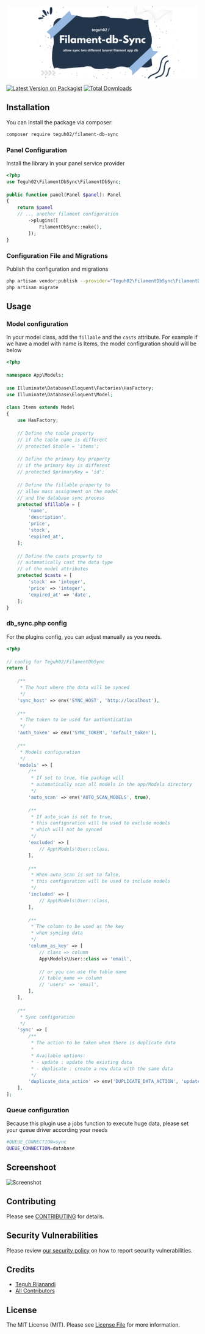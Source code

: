 ![Background](assets/images/background.png)

[![Latest Version on Packagist](https://img.shields.io/packagist/v/teguh02/filament-db-sync.svg?style=flat-square)](https://packagist.org/packages/teguh02/filament-db-sync)
[![Total Downloads](https://img.shields.io/packagist/dt/teguh02/filament-db-sync.svg?style=flat-square)](https://packagist.org/packages/teguh02/filament-db-sync)

## Installation

You can install the package via composer:

```bash
composer require teguh02/filament-db-sync
```

### Panel Configuration
Install the library in your panel service provider
```php
<?php
use Teguh02\FilamentDbSync\FilamentDbSync;

public function panel(Panel $panel): Panel
{
    return $panel
    // ... another filament configuration
        ->plugins([
            FilamentDbSync::make(),
        ]);
}
```
### Configuration File and Migrations

Publish the configuration and migrations

```bash
php artisan vendor:publish --provider="Teguh02\FilamentDbSync\FilamentDbSyncServiceProvider"
php artisan migrate
```

## Usage

### Model configuration
In your model class, add the <code>fillable</code> and the <code>casts</code> attribute. For example if we have a model with name is Items, the model configuration should will be below
```php
<?php

namespace App\Models;

use Illuminate\Database\Eloquent\Factories\HasFactory;
use Illuminate\Database\Eloquent\Model;

class Items extends Model
{
    use HasFactory;

    // Define the table property 
    // if the table name is different
    // protected $table = 'items';

    // Define the primary key property
    // if the primary key is different
    // protected $primaryKey = 'id';

    // Define the fillable property to 
    // allow mass assignment on the model
    // and the database sync process
    protected $fillable = [
        'name',
        'description',
        'price',
        'stock',
        'expired_at',
    ];

    // Define the casts property to
    // automatically cast the data type
    // of the model attributes
    protected $casts = [
        'stock' => 'integer',
        'price' => 'integer',
        'expired_at' => 'date',
    ];
}
```

### db_sync.php config
For the plugins config, you can adjust manually as you needs.
```php
<?php

// config for Teguh02/FilamentDbSync
return [

    /**
     * The host where the data will be synced
     */
    'sync_host' => env('SYNC_HOST', 'http://localhost'),

    /**
     * The token to be used for authentication
     */
    'auth_token' => env('SYNC_TOKEN', 'default_token'),

    /**
     * Models configuration
     */
    'models' => [
        /**
         * If set to true, the package will
         * automatically scan all models in the app/Models directory
         */
        'auto_scan' => env('AUTO_SCAN_MODELS', true),

        /**
         * If auto_scan is set to true,
         * this configuration will be used to exclude models
         * which will not be synced
         */
        'excluded' => [
            // App\Models\User::class,
        ],

        /**
         * When auto_scan is set to false,
         * this configuration will be used to include models
         */
        'included' => [
            // App\Models\User::class,
        ],

        /**
         * The column to be used as the key
         * when syncing data
         */
        'column_as_key' => [
            // class => column
            App\Models\User::class => 'email',

            // or you can use the table name
            // table_name => column
            // 'users' => 'email',
        ],
    ],

    /**
     * Sync configuration
     */
    'sync' => [
        /**
         * The action to be taken when there is duplicate data
         *
         * Available options:
         * - update : update the existing data
         * - duplicate : create a new data with the same data
         */
        'duplicate_data_action' => env('DUPLICATE_DATA_ACTION', 'update'),
    ],
];
```

### Queue configuration
Because this plugin use a jobs function to execute huge data, please set your queue driver according your needs
```bash
#QUEUE_CONNECTION=sync
QUEUE_CONNECTION=database
```

## Screenshoot
![Screenshot](https://github.com/user-attachments/assets/7c0add30-0f0f-4b1c-baa8-cccf59f61444)


## Contributing

Please see [CONTRIBUTING](.github/CONTRIBUTING.md) for details.

## Security Vulnerabilities

Please review [our security policy](../../security/policy) on how to report security vulnerabilities.

## Credits

- [Teguh Rijanandi](https://github.com/teguh02)
- [All Contributors](../../contributors)

## License

The MIT License (MIT). Please see [License File](LICENSE.md) for more information.
